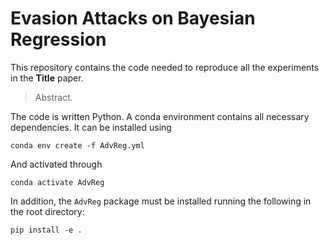 # Evasion Attacks on Bayesian Regression

This repository contains the code needed to reproduce all the experiments in the **Title** paper.

> Abstract.

The code is written Python. A conda environment contains all necessary dependencies. It can be installed using

`conda env create -f AdvReg.yml`

And activated through 

`conda activate AdvReg`

In addition, the `AdvReg` package must be installed running the following in the root directory:

`pip install -e .`